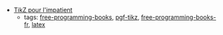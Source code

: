 * [TikZ pour l'impatient](http://math.et.info.free.fr/TikZ/)
    * tags: [free-programming-books](../tags/free-programming-books.md), [pgf-tikz](../tags/pgf-tikz.md), [free-programming-books-fr](../tags/free-programming-books-fr.md), [latex](../tags/latex.md)
